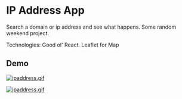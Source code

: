 # IP Address App

Search a domain or ip address and see what happens. Some random weekend project.

Technologies: Good ol' React. Leaflet for Map

## Demo

[![ipaddress.gif](https://i.postimg.cc/2y0tp4q7/ipaddress.gif)](https://postimg.cc/hQ7sTQ1X)

[![ipaddress.gif](https://i.postimg.cc/2y0tp4q7/ipaddress.gif)](https://postimg.cc/hQ7sTQ1X)
